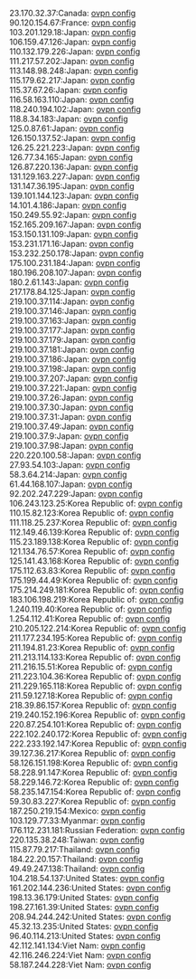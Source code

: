 23.170.32.37:Canada: [ovpn config](vpn/23_170_32_37.ovpn)  
90.120.154.67:France: [ovpn config](vpn/90_120_154_67.ovpn)  
103.201.129.18:Japan: [ovpn config](vpn/103_201_129_18.ovpn)  
106.159.47.126:Japan: [ovpn config](vpn/106_159_47_126.ovpn)  
110.132.179.226:Japan: [ovpn config](vpn/110_132_179_226.ovpn)  
111.217.57.202:Japan: [ovpn config](vpn/111_217_57_202.ovpn)  
113.148.98.248:Japan: [ovpn config](vpn/113_148_98_248.ovpn)  
115.179.62.217:Japan: [ovpn config](vpn/115_179_62_217.ovpn)  
115.37.67.26:Japan: [ovpn config](vpn/115_37_67_26.ovpn)  
116.58.163.110:Japan: [ovpn config](vpn/116_58_163_110.ovpn)  
118.240.194.102:Japan: [ovpn config](vpn/118_240_194_102.ovpn)  
118.8.34.183:Japan: [ovpn config](vpn/118_8_34_183.ovpn)  
125.0.87.61:Japan: [ovpn config](vpn/125_0_87_61.ovpn)  
126.150.137.52:Japan: [ovpn config](vpn/126_150_137_52.ovpn)  
126.25.221.223:Japan: [ovpn config](vpn/126_25_221_223.ovpn)  
126.77.34.165:Japan: [ovpn config](vpn/126_77_34_165.ovpn)  
126.87.220.136:Japan: [ovpn config](vpn/126_87_220_136.ovpn)  
131.129.163.227:Japan: [ovpn config](vpn/131_129_163_227.ovpn)  
131.147.36.195:Japan: [ovpn config](vpn/131_147_36_195.ovpn)  
139.101.144.123:Japan: [ovpn config](vpn/139_101_144_123.ovpn)  
14.101.4.186:Japan: [ovpn config](vpn/14_101_4_186.ovpn)  
150.249.55.92:Japan: [ovpn config](vpn/150_249_55_92.ovpn)  
152.165.209.167:Japan: [ovpn config](vpn/152_165_209_167.ovpn)  
153.150.131.109:Japan: [ovpn config](vpn/153_150_131_109.ovpn)  
153.231.171.16:Japan: [ovpn config](vpn/153_231_171_16.ovpn)  
153.232.250.178:Japan: [ovpn config](vpn/153_232_250_178.ovpn)  
175.100.231.184:Japan: [ovpn config](vpn/175_100_231_184.ovpn)  
180.196.208.107:Japan: [ovpn config](vpn/180_196_208_107.ovpn)  
180.2.61.143:Japan: [ovpn config](vpn/180_2_61_143.ovpn)  
217.178.84.125:Japan: [ovpn config](vpn/217_178_84_125.ovpn)  
219.100.37.114:Japan: [ovpn config](vpn/219_100_37_114.ovpn)  
219.100.37.146:Japan: [ovpn config](vpn/219_100_37_146.ovpn)  
219.100.37.163:Japan: [ovpn config](vpn/219_100_37_163.ovpn)  
219.100.37.177:Japan: [ovpn config](vpn/219_100_37_177.ovpn)  
219.100.37.179:Japan: [ovpn config](vpn/219_100_37_179.ovpn)  
219.100.37.181:Japan: [ovpn config](vpn/219_100_37_181.ovpn)  
219.100.37.186:Japan: [ovpn config](vpn/219_100_37_186.ovpn)  
219.100.37.198:Japan: [ovpn config](vpn/219_100_37_198.ovpn)  
219.100.37.207:Japan: [ovpn config](vpn/219_100_37_207.ovpn)  
219.100.37.221:Japan: [ovpn config](vpn/219_100_37_221.ovpn)  
219.100.37.26:Japan: [ovpn config](vpn/219_100_37_26.ovpn)  
219.100.37.30:Japan: [ovpn config](vpn/219_100_37_30.ovpn)  
219.100.37.31:Japan: [ovpn config](vpn/219_100_37_31.ovpn)  
219.100.37.49:Japan: [ovpn config](vpn/219_100_37_49.ovpn)  
219.100.37.9:Japan: [ovpn config](vpn/219_100_37_9.ovpn)  
219.100.37.98:Japan: [ovpn config](vpn/219_100_37_98.ovpn)  
220.220.100.58:Japan: [ovpn config](vpn/220_220_100_58.ovpn)  
27.93.54.103:Japan: [ovpn config](vpn/27_93_54_103.ovpn)  
58.3.64.214:Japan: [ovpn config](vpn/58_3_64_214.ovpn)  
61.44.168.107:Japan: [ovpn config](vpn/61_44_168_107.ovpn)  
92.202.247.229:Japan: [ovpn config](vpn/92_202_247_229.ovpn)  
106.243.123.25:Korea Republic of: [ovpn config](vpn/106_243_123_25.ovpn)  
110.15.82.123:Korea Republic of: [ovpn config](vpn/110_15_82_123.ovpn)  
111.118.25.237:Korea Republic of: [ovpn config](vpn/111_118_25_237.ovpn)  
112.149.46.139:Korea Republic of: [ovpn config](vpn/112_149_46_139.ovpn)  
115.23.189.138:Korea Republic of: [ovpn config](vpn/115_23_189_138.ovpn)  
121.134.76.57:Korea Republic of: [ovpn config](vpn/121_134_76_57.ovpn)  
125.141.43.168:Korea Republic of: [ovpn config](vpn/125_141_43_168.ovpn)  
175.112.63.83:Korea Republic of: [ovpn config](vpn/175_112_63_83.ovpn)  
175.199.44.49:Korea Republic of: [ovpn config](vpn/175_199_44_49.ovpn)  
175.214.249.181:Korea Republic of: [ovpn config](vpn/175_214_249_181.ovpn)  
183.106.198.219:Korea Republic of: [ovpn config](vpn/183_106_198_219.ovpn)  
1.240.119.40:Korea Republic of: [ovpn config](vpn/1_240_119_40.ovpn)  
1.254.112.41:Korea Republic of: [ovpn config](vpn/1_254_112_41.ovpn)  
210.205.122.214:Korea Republic of: [ovpn config](vpn/210_205_122_214.ovpn)  
211.177.234.195:Korea Republic of: [ovpn config](vpn/211_177_234_195.ovpn)  
211.194.81.23:Korea Republic of: [ovpn config](vpn/211_194_81_23.ovpn)  
211.213.114.133:Korea Republic of: [ovpn config](vpn/211_213_114_133.ovpn)  
211.216.15.51:Korea Republic of: [ovpn config](vpn/211_216_15_51.ovpn)  
211.223.104.36:Korea Republic of: [ovpn config](vpn/211_223_104_36.ovpn)  
211.229.165.118:Korea Republic of: [ovpn config](vpn/211_229_165_118.ovpn)  
211.59.127.18:Korea Republic of: [ovpn config](vpn/211_59_127_18.ovpn)  
218.39.86.157:Korea Republic of: [ovpn config](vpn/218_39_86_157.ovpn)  
219.240.152.196:Korea Republic of: [ovpn config](vpn/219_240_152_196.ovpn)  
220.87.254.101:Korea Republic of: [ovpn config](vpn/220_87_254_101.ovpn)  
222.102.240.172:Korea Republic of: [ovpn config](vpn/222_102_240_172.ovpn)  
222.233.192.147:Korea Republic of: [ovpn config](vpn/222_233_192_147.ovpn)  
39.127.36.217:Korea Republic of: [ovpn config](vpn/39_127_36_217.ovpn)  
58.126.151.198:Korea Republic of: [ovpn config](vpn/58_126_151_198.ovpn)  
58.228.91.147:Korea Republic of: [ovpn config](vpn/58_228_91_147.ovpn)  
58.229.146.72:Korea Republic of: [ovpn config](vpn/58_229_146_72.ovpn)  
58.235.147.154:Korea Republic of: [ovpn config](vpn/58_235_147_154.ovpn)  
59.30.83.227:Korea Republic of: [ovpn config](vpn/59_30_83_227.ovpn)  
187.250.219.154:Mexico: [ovpn config](vpn/187_250_219_154.ovpn)  
103.129.77.33:Myanmar: [ovpn config](vpn/103_129_77_33.ovpn)  
176.112.231.181:Russian Federation: [ovpn config](vpn/176_112_231_181.ovpn)  
220.135.38.248:Taiwan: [ovpn config](vpn/220_135_38_248.ovpn)  
115.87.79.217:Thailand: [ovpn config](vpn/115_87_79_217.ovpn)  
184.22.20.157:Thailand: [ovpn config](vpn/184_22_20_157.ovpn)  
49.49.247.138:Thailand: [ovpn config](vpn/49_49_247_138.ovpn)  
104.218.54.137:United States: [ovpn config](vpn/104_218_54_137.ovpn)  
161.202.144.236:United States: [ovpn config](vpn/161_202_144_236.ovpn)  
198.13.36.179:United States: [ovpn config](vpn/198_13_36_179.ovpn)  
198.27.161.39:United States: [ovpn config](vpn/198_27_161_39.ovpn)  
208.94.244.242:United States: [ovpn config](vpn/208_94_244_242.ovpn)  
45.32.13.235:United States: [ovpn config](vpn/45_32_13_235.ovpn)  
96.40.114.213:United States: [ovpn config](vpn/96_40_114_213.ovpn)  
42.112.141.134:Viet Nam: [ovpn config](vpn/42_112_141_134.ovpn)  
42.116.246.224:Viet Nam: [ovpn config](vpn/42_116_246_224.ovpn)  
58.187.244.228:Viet Nam: [ovpn config](vpn/58_187_244_228.ovpn)  

